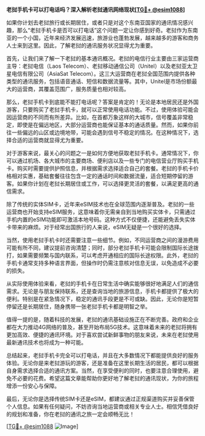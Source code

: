 **老挝手机卡可以打电话吗？深入解析老挝通讯网络现状[[TG💪+ @esim1088](https://t.me/s/esim1088)]**

如果你计划去老挝旅行或长期居住，或者只是对这个东南亚国家的通讯情况感兴趣，那么“老挝手机卡是否可以打电话”这个问题一定让你感到好奇。老挝作为东南亚的一个小国，近年来经济发展迅速，旅游业也蓬勃发展，越来越多的游客和商务人士来到这里。因此，了解老挝的通讯服务状况显得尤为重要。

首先，让我们来了解一下老挝的基本通讯概况。老挝的电信行业主要由三家运营商主导：老挝电信（Laos Telecom）、老挝移动通信公司（Unitel）以及老挝亚太卫星电信有限公司（AsiaSat Telecom）。这三大运营商在老挝全国范围内提供各种类型的通讯服务，包括语音通话、短信和数据流量等。其中，Unitel是市场份额最大的运营商，其覆盖范围广，服务质量也相对较高。

那么，老挝手机卡到底能不能打电话呢？答案是肯定的！无论是本地居民还是外国游客，只要购买了老挝手机卡，就可以正常使用电话功能。不过，使用体验可能会因运营商的不同而有所差异。比如，在首都万象这样的大城市，信号覆盖非常稳定，即使是在偏远地区，大部分运营商也能保证基本的通话质量。然而，如果你前往一些偏远的山区或边境地带，可能会遇到信号不稳定的情况。在这种情况下，选择合适的运营商就显得尤为重要。

对于游客来说，最关心的问题之一是如何方便地获取老挝手机卡。通常情况下，你可以通过机场、各大城市的主要商场、便利店以及一些专门的电信营业厅购买手机卡。购买时需要提供护照信息，并根据需求选择适合自己的套餐。老挝的手机卡价格相对实惠，基础套餐往往包含一定的通话时间和数据流量，适合短期停留的游客。如果你计划在老挝长期居住或工作，可以选择更灵活的套餐，以满足更高的通信需求。

除了传统的实体SIM卡，近年来eSIM技术也在全球范围内逐渐普及。老挝的一些运营商也开始支持eSIM服务，这意味着你无需亲自到当地购买实体卡，只需通过手机内置的eSIM功能即可激活本地号码。这种方式不仅便捷，还能避免丢失实体卡带来的麻烦。对于经常出国旅行的人来说，eSIM无疑是一个很好的选择。

当然，使用老挝手机卡时还需要注意一些细节。例如，不同运营商之间的漫游费用可能有所不同，建议提前咨询清楚；同时，部分老挝手机卡可能会限制国际长途拨打，如果需要频繁与国内联系，可以考虑开通相应的国际长途权限。此外，老挝的手机卡通常支持多种语言界面，但操作时仍需注意核对信息无误，以免造成不必要的损失。

从实际使用体验来看，老挝的手机卡在日常生活中确实能够很好地满足人们的通信需求。无论是与朋友保持联系，还是查询当地的旅游信息，手机卡都提供了极大的便利。特别是在紧急情况下，稳定的通讯手段更是不可或缺。因此，无论你是短暂停留还是长期居住，随身携带一张老挝手机卡都是明智之举。

值得一提的是，随着科技的发展，老挝的通讯基础设施正在不断完善。政府和企业都在大力推动4G网络的普及，甚至开始布局5G技术。这意味着未来的老挝将拥有更加高效、便捷的通讯环境。对于喜欢尝试新鲜事物的朋友来说，未来在老挝使用最新通讯技术也将成为一种可能。

总结起来，老挝手机卡完全可以打电话，并且在大多数情况下都能提供良好的服务体验。无论你是来老挝游玩的游客，还是准备在这里长期生活的居民，都可以根据自身需求选择合适的通讯方案。当然，在享受便利的同时，也要注意合理使用，避免不必要的花费。希望这篇文章能帮助你更好地了解老挝的通讯现状，为你的旅程增添一份安心与保障。

最后，无论你是选择传统SIM卡还是eSIM，都建议通过正规渠道购买并妥善保管个人信息。如果有任何疑问，不妨咨询当地运营商或相关专业人士。相信凭借良好的规划和准备，你在老挝的通讯之旅一定会顺畅无比！

[[TG💪+ @esim1088](https://t.me/s/esim1088) ![Image](https://i.postimg.cc/4NQfJmqS/Snipaste-2025-05-13-00-14-12.png)]